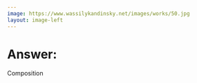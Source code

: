 ```yaml
---
image: https://www.wassilykandinsky.net/images/works/50.jpg
layout: image-left
---
```


# Answer:

Composition

<!-- (This slide is an example of failure with respect to composition... 🤪) -->
